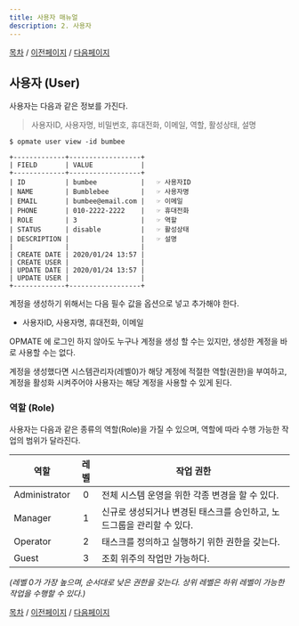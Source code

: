 ```yaml
---
title: 사용자 매뉴얼
description: 2. 사용자
---
```


[목차](UserManual.md) / [이전페이지](UserManual1.md) / [다음페이지](UserManual3.md)

## 사용자 (User)

사용자는 다음과 같은 정보를 가진다.
> 사용자ID, 사용자명, 비밀번호, 휴대전화, 이메일, 역할, 활성상태, 설명

```
$ opmate user view -id bumbee

+-------------+------------------+
| FIELD       | VALUE            |
+-------------+------------------+
| ID          | bumbee           |   ☞ 사용자ID
| NAME        | Bumblebee        |   ☞ 사용자명
| EMAIL       | bumbee@email.com |   ☞ 이메일
| PHONE       | 010-2222-2222    |   ☞ 휴대전화
| ROLE        | 3                |   ☞ 역할
| STATUS      | disable          |   ☞ 활성상태
| DESCRIPTION |                  |   ☞ 설명
|             |                  |
| CREATE DATE | 2020/01/24 13:57 |
| CREATE USER |                  |
| UPDATE DATE | 2020/01/24 13:57 |
| UPDATE USER |                  |
+-------------+------------------+
```

계정을 생성하기 위해서는 다음 필수 값을 옵션으로 넣고 추가해야 한다.

- 사용자ID, 사용자명, 휴대전화, 이메일

OPMATE 에 로그인 하지 않아도 누구나 계정을 생성 할 수는 있지만, 생성한 계정을 바로 사용할 수는 없다.

계정을 생성했다면 시스템관리자(레벨0)가 해당 계정에 적절한 역할(권한)을 부여하고, 계정을 활성화 시켜주어야 사용자는 해당 계정을 사용할 수 있게 된다.

### 역할 (Role)

사용자는 다음과 같은 종류의 역할(Role)을 가질 수 있으며, 역할에 따라 수행 가능한 작업의 범위가 달라진다.

| 역할          | 레벨 | 작업 권한                                                              |
| ------------- | :--: | ---------------------------------------------------------------------- |
| Administrator | 0    | 전체 시스템 운영을 위한 각종 변경을 할 수 있다.                        |
| Manager       | 1    | 신규로 생성되거나 변경된 태스크를 승인하고, 노드그룹을 관리할 수 있다. |
| Operator      | 2    | 태스크를 정의하고 실행하기 위한 권한을 갖는다.                         |
| Guest         | 3    | 조회 위주의 작업만 가능하다.                                           |

*(레벨 0가 가장 높으며, 순서대로 낮은 권한을 갖는다. 상위 레벨은 하위 레벨이 가능한 작업을 수행할 수 있다.)*

[목차](UserManual.md) / [이전페이지](UserManual1.md) / [다음페이지](UserManual3.md)